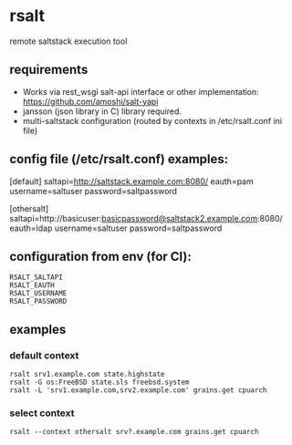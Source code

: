 # rsalt
remote saltstack execution tool

## requirements
- Works via rest\_wsgi salt-api interface or other implementation: https://github.com/amoshi/salt-yapi
- jansson (json library in C) library required.
- multi-saltstack configuration (routed by contexts in /etc/rsalt.conf ini file)

## config file (/etc/rsalt.conf) examples:
[default]
saltapi=http://saltstack.example.com:8080/
eauth=pam
username=saltuser
password=saltpassword

[othersalt]
saltapi=http://basicuser:basicpassword@saltstack2.example.com:8080/
eauth=ldap
username=saltuser
password=saltpassword

## configuration from env (for CI):
```
RSALT_SALTAPI
RSALT_EAUTH
RSALT_USERNAME
RSALT_PASSWORD
```

## examples
### default context
```
rsalt srv1.example.com state.highstate
rsalt -G os:FreeBSD state.sls freebsd.system
rsalt -L 'srv1.example.com,srv2.example.com' grains.get cpuarch
```

### select context
```
rsalt --context othersalt srv?.example.com grains.get cpuarch
```
